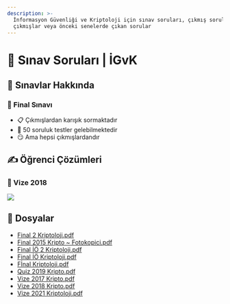 ```yaml
---
description: >-
  İnformasyon Güvenliği ve Kriptoloji için sınav soruları, çıkmış sorular,
  çıkmışlar veya önceki senelerde çıkan sorular
---
```


# 📃 Sınav Soruları | İGvK

## 📢 Sınavlar Hakkında

### 📅 Final Sınavı

* 📋 Çıkmışlardan karışık sormaktadır
* 🤯 50 soruluk testler gelebilmektedir
* 😏 Ama hepsi çıkmışlardandır

## ✍ Öğrenci Çözümleri

### 📅 Vize 2018

![](<../../../.github/assets/kripto\_vize (1).png>)

## 📂 Dosyalar

* [Final 2 Kriptoloji.pdf](Final%202%20Kriptoloji.pdf)
* [Final 2015 Kripto \~ Fotokopici.pdf](Final%202015%20Kripto%20\~%20Fotokopici.pdf)
* [Final İÖ 2 Kriptoloji.pdf](Final%20%C4%B0%C3%96%202%20Kriptoloji.pdf)
* [Final İÖ Kriptoloji.pdf](Final%20%C4%B0%C3%96%20Kriptoloji.pdf)
* [Fİnal Kriptoloji.pdf](F%C4%B0nal%20Kriptoloji.pdf)
* [Quiz 2019 Kripto.pdf](Quiz%202019%20Kripto.pdf)
* [Vize 2017 Kripto.pdf](Vize%202017%20Kripto.pdf)
* [Vize 2018 Kripto.pdf](Vize%202018%20Kripto.pdf)
* [Vize 2021 Kriptoloji.pdf](Vize%202021%20Kriptoloji.pdf)

